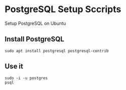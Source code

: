# PostgreSQL Setup Sccripts

Setup PostgreSQL on Ubuntu

## Install PostgreSQL

```
sudo apt install postgresql postgresql-contrib
```

## Use it

```
sudo -i -u postgres
psql
```